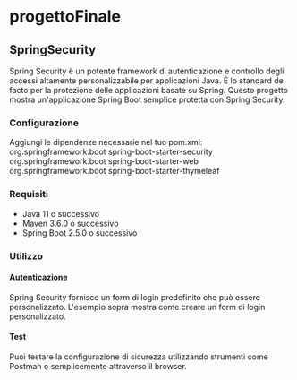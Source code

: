 # progettoFinale
## SpringSecurity
Spring Security è un potente framework di autenticazione e controllo degli accessi altamente personalizzabile per applicazioni Java. È lo standard de facto per la protezione delle applicazioni basate su Spring. Questo progetto mostra un'applicazione Spring Boot semplice protetta con Spring Security.

### Configurazione
Aggiungi le dipendenze necessarie nel tuo pom.xml:
<dependencies>
    <dependency>
        <groupId>org.springframework.boot</groupId>
        <artifactId>spring-boot-starter-security</artifactId>
    </dependency>
    <dependency>
        <groupId>org.springframework.boot</groupId>
        <artifactId>spring-boot-starter-web</artifactId>
    </dependency>
    <dependency>
        <groupId>org.springframework.boot</groupId>
        <artifactId>spring-boot-starter-thymeleaf</artifactId>
    </dependency>
    <!-- Aggiungi altre dipendenze se necessario -->
</dependencies>


### Requisiti
- Java 11 o successivo
- Maven 3.6.0 o successivo
- Spring Boot 2.5.0 o successivo

### Utilizzo
#### Autenticazione
Spring Security fornisce un form di login predefinito che può essere personalizzato. L'esempio sopra mostra come creare un form di login personalizzato.

#### Test
Puoi testare la configurazione di sicurezza utilizzando strumenti come Postman o semplicemente attraverso il browser.
